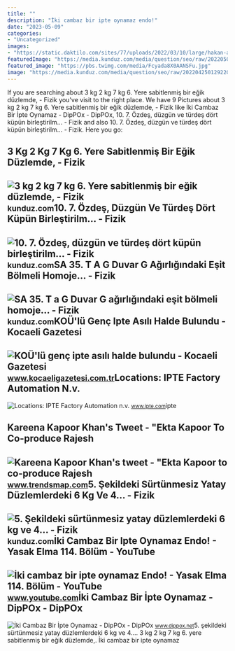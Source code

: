 ```yaml
---
title: ""
description: "İki cambaz bir ipte oynamaz endo!"
date: "2023-05-09"
categories:
- "Uncategorized"
images:
- "https://static.daktilo.com/sites/77/uploads/2022/03/10/large/hakan-akdeniz-1646921874.jpeg"
featuredImage: "https://media.kunduz.com/media/question/seo/raw/20220502165925408121-4442463_qyYDYIFpp.jpg?h=512"
featured_image: "https://pbs.twimg.com/media/Fcyada8X0AANSFu.jpg"
image: "https://media.kunduz.com/media/question/seo/raw/20220425012922096571-4321373_3KJFSoSug.jpg?h=512"
---
```


If you are searching about 3 kg 2 kg 7 kg 6. Yere sabitlenmiş bir eğik düzlemde, - Fizik you've visit to the right place. We have 9 Pictures about 3 kg 2 kg 7 kg 6. Yere sabitlenmiş bir eğik düzlemde, - Fizik like İki Cambaz Bir İpte Oynamaz - DipPOx - DipPOx, 10. 7. Özdeş, düzgün ve türdeş dört küpün birleştirilm... - Fizik and also 10. 7. Özdeş, düzgün ve türdeş dört küpün birleştirilm... - Fizik. Here you go:

3 Kg 2 Kg 7 Kg 6. Yere Sabitlenmiş Bir Eğik Düzlemde, - Fizik
-------------------------------------------------------------

 ![3 kg 2 kg 7 kg 6. Yere sabitlenmiş bir eğik düzlemde, - Fizik](https://media.kunduz.com/media/question/seo/raw/20220425012922096571-4321373_3KJFSoSug.jpg?h=512) <small>kunduz.com</small>10. 7. Özdeş, Düzgün Ve Türdeş Dört Küpün Birleştirilm... - Fizik
-----------------------------------------------------------------

 ![10. 7. Özdeş, düzgün ve türdeş dört küpün birleştirilm... - Fizik](https://media.kunduz.com/media/question/seo/raw/20220319164749636262-4410628_PsOoqzkqP.jpg?h=512) <small>kunduz.com</small>SA 35. T A G Duvar G Ağırlığındaki Eşit Bölmeli Homoje... - Fizik
-----------------------------------------------------------------

 ![SA 35. T a G Duvar G ağırlığındaki eşit bölmeli homoje... - Fizik](https://media.kunduz.com/media/question/seo/raw/20220502165925408121-4442463_qyYDYIFpp.jpg?h=512) <small>kunduz.com</small>KOÜ'lü Genç Ipte Asılı Halde Bulundu - Kocaeli Gazetesi
-------------------------------------------------------

 ![KOÜ'lü genç ipte asılı halde bulundu - Kocaeli Gazetesi](https://static.daktilo.com/sites/77/uploads/2022/03/10/large/hakan-akdeniz-1646921874.jpeg) <small>www.kocaeligazetesi.com.tr</small>Locations: IPTE Factory Automation N.v.
---------------------------------------

 ![Locations: IPTE Factory Automation n.v.](https://www.ipte.com/fileadmin/media/_processed_/e/a/csm_Genk_310188b35d.jpg) <small>www.ipte.com</small>ipte

Kareena Kapoor Khan's Tweet - "Ekta Kapoor To Co-produce Rajesh
---------------------------------------------------------------

 ![Kareena Kapoor Khan's tweet - "Ekta Kapoor to co-produce Rajesh](https://pbs.twimg.com/media/Fcyada8X0AANSFu.jpg) <small>www.trendsmap.com</small>5. Şekildeki Sürtünmesiz Yatay Düzlemlerdeki 6 Kg Ve 4... - Fizik
-----------------------------------------------------------------

 ![5. Şekildeki sürtünmesiz yatay düzlemlerdeki 6 kg ve 4... - Fizik](https://media.kunduz.com/media/question/seo/raw/20220520175123951664-2644566.jpg?h=512) <small>kunduz.com</small>İki Cambaz Bir Ipte Oynamaz Endo! - Yasak Elma 114. Bölüm - YouTube
-------------------------------------------------------------------

 ![İki cambaz bir ipte oynamaz Endo! - Yasak Elma 114. Bölüm - YouTube](https://i.ytimg.com/vi/cYv2IjE712g/maxresdefault.jpg) <small>www.youtube.com</small>İki Cambaz Bir İpte Oynamaz - DipPOx - DipPOx
---------------------------------------------

 ![İki Cambaz Bir İpte Oynamaz - DipPOx - DipPOx](https://www.dippox.net/wp-content/uploads/2022/10/fantasy-g7de776d9e_640.jpg) <small>www.dippox.net</small>5\. şekildeki sürtünmesiz yatay düzlemlerdeki 6 kg ve 4.... 3 kg 2 kg 7 kg 6. yere sabitlenmiş bir eğik düzlemde,. İki cambaz bir i̇pte oynamaz
